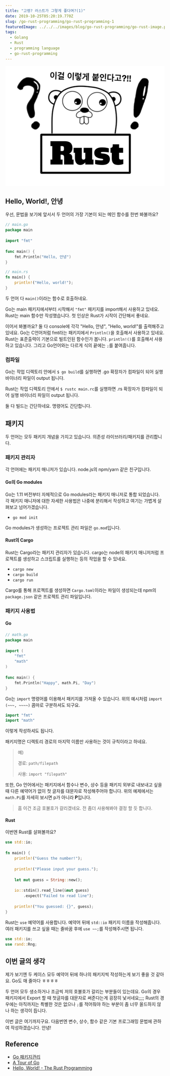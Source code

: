 ```yaml
---
title: "고랭? 러스트가 그렇게 좋다며?(1)"
date: 2019-10-25T05:20:19.770Z
slug: /go-rust-programming/go-rust-programming-1
featuredImage: ../../../images/blog/go-rust-programming/go-rust-image.png
tags:
  - Golang
  - Rust
  - programming language
  - go-rust-programming
---
```


![Golang과 Rust](../../../images/blog/go-rust-programming/go-rust-image.png)

## Hello, World!, 안녕

우선, 문법을 보기에 앞서서 두 언어의 가장 기본이 되는 메인 함수를 한번 봐불까요?

```go
// main.go
package main

import "fmt"

func main() {
    fmt.Println("Hello, 안녕")
}
```

```rust
// main.rs
fn main() {
    println!("Hello, world!");
}
```

두 언어 다 `main()`이라는 함수로 호출하네요.

Go는 main 패키지에서부터 시작해서 `"fmt"` 패키지를 import해서 사용하고 있네요.
Rust는 main 함수만 작성했습니다. 첫 인상은 Rust가 시작이 간단해서 좋네요.

이어서 봐볼까요? 둘 다 console에 각각 "Hello, 안녕", "Hello, world!"를 출력해주고 있네요.
Go는 C언어처럼 fmt라는 패키지에서 `Println()`을 호출해서 사용하고 있네요.
Rust는 표준출력이 기본으로 빌트인된 함수인가 봅니다. `println!()`를 호출해서 사용하고 있습니다. 그리고 Go언어와는 다르게 식의 끝에는 `;`를 붙여줍니다.

### 컴파일

Go는 작업 디렉토리 안에서 `$ go build`를 실행하면 .go 확장자가 컴파일이 되어 실행 바이너리 파일이 output 됩니다.

Rust는 작업 디렉토리 안에서 `$ rustc main.rc`를 실행하면 .rs 확장자가 컴파일이 되어 실행 바이너리 파일이 output 됩니다.

둘 다 빌드는 간단하네요. 명령어도 간단합니다.

## 패키지

두 언어는 모두 패키지 개념을 가지고 있습니다. 의존성 라이브러리/패키지를 관리합니다.

### 패키지 관리자

각 언어에는 패키지 매니저가 있습니다. node.js의 npm/yarn 같은 친구입니다.

#### Go의 Go modules

Go는 1.11 버전부터 자체적으로 Go modules라는 패키지 매니저로 통합 되었습니다. 각 패키지 매니저에 대한 자세한 사용법은 나중에 분리해서 작성하고 여기는 가볍게 살펴보고 넘어가겠습니다.

- `go mod init`

Go modules가 생성하는 프로젝트 관리 파일은 `go.mod`입니다.

#### Rust의 Cargo

Rust는 Cargo라는 패키지 관리자가 있습니다. cargo는 node의 패키지 매니저처럼 프로젝트를 생성하고 스크립트를 실행하는 등의 작업을 할 수 있네요.

- `cargo new`
- `cargo build`
- `cargo run`

Cargo를 통해 프로젝트를 생성하면 `Cargo.toml`이라는 파일이 생성되는데 npm의 `package.json` 같은 프로젝트 관리 파일입니다.

### 패키지 사용법

#### Go

```go
// math.go
package main

import (
    "fmt"
    "math"
)

func main() {
    fmt.Println("Happy", math.Pi, "Day")
}
```

Go는 `import` 명령어를 이용해서 패키지를 가져올 수 있습니다. 위의 예시처럼 `import (~~~, ~~~~)` 콤마로 구분하셔도 되구요.

```go
import "fmt"
import "math"
```

이렇게 작성하셔도 됩니다.

패키지명은 디렉토리 경로의 마지막 이름만 사용하는 것이 규칙이라고 하네요.

> 예)
>
> 경로: `path/filepath`
>
> 사용: `import "filepath"`

또한, Go 언어에서는 패키지에서 함수나 변수, 상수 등을 패키지 외부로 내보내고 싶을 때 다른 예약어가 없이 첫 글자를 대문자로 작성해주어야 합니다. 위의 예제에서는 `math.Pi`를 자세히 보시면 p가 아니라 **P**입니다.

> 흠 이건 조금 호불호가 갈리겠네요. 전 좀더 사용해봐야 결정 할 듯 합니다.

#### Rust

이번엔 Rust를 살펴볼까요?

```rust
use std::io;

fn main() {
    println!("Guess the number!");

    println!("Please input your guess.");

    let mut guess = String::new();

    io::stdin().read_line(&mut guess)
        .expect("Failed to read line");

    println!("You guessed: {}", guess);
}
```

Rust는 `use` 예약어를 사용합니다. 예약어 뒤에 `std::io` 패키지 이름을 작성해줍니다. 여러 패키지를 쓰고 싶을 때는 줄바꿈 후에 `use ~~;`를 작성해주시면 됩니다.

```rust
use std::io;
use rand::Rng;
```

## 이번 글의 생각

제가 보기엔 두 케이스 모두 예약어 뒤에 하나의 패키지씩 작성하는게 보기 좋을 것 같아요. Go도 매 줄마다 ㅎㅎㅎㅎ

두 언어 모두 생소하거나 조금씩 저의 호불호가 갈리는 부분들이 있는데요.
Go의 경우 패키지에서 Export 할 때 첫글자를 대문자로 써준다는게 굉장히 낯서네요;;;; Rust의 경우에는 아직까지는 특별한 것은 없으나 `;`를 적어줘야 하는 부분이 좀 너무 올드하지 않나 하는 생각이 듭니다.

이번 글은 여기까지구요. 다음번엔 변수, 상수, 함수 같은 기본 프로그래밍 문법에 관하여 작성하겠습니다. 안녕!

## Reference

- [Go 패키지관리](https://www.joinc.co.kr/w/man/12/golang/mod)
- [A Tour of Go](https://go-tour-kr.appspot.com)
- [Hello, World! - The Rust Programming](https://doc.rust-lang.org/book/ch01-02-hello-world.html)
